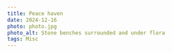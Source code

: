 ```yaml
---
title: Peace haven
date: 2024-12-16
photo: photo.jpg
photo_alt: Stone benches surrounded and under flora
tags: Misc
---
```

